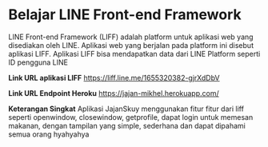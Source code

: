 # Belajar LINE Front-end Framework

LINE Front-end Framework (LIFF) adalah platform untuk aplikasi web yang disediakan oleh LINE. Aplikasi web yang berjalan pada platform ini disebut aplikasi LIFF. Aplikasi LIFF bisa mendapatkan data dari LINE Platform seperti ID pengguna LINE


**Link URL aplikasi LIFF**
https://liff.line.me/1655320382-gjrXdDbV

**Link URL Endpoint Heroku**
https://jajan-mikhel.herokuapp.com/

**Keterangan Singkat**
Aplikasi JajanSkuy menggunakan fitur fitur dari liff seperti openwindow, closewindow, getprofile, dapat login untuk memesan makanan, dengan tampilan yang simple, sederhana dan dapat dipahami semua orang hyahyahya